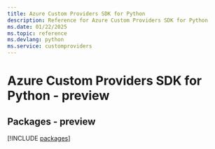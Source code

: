 ```yaml
---
title: Azure Custom Providers SDK for Python
description: Reference for Azure Custom Providers SDK for Python
ms.date: 01/22/2025
ms.topic: reference
ms.devlang: python
ms.service: customproviders
---
```

# Azure Custom Providers SDK for Python - preview
## Packages - preview
[!INCLUDE [packages](custom-providers-index.md)]